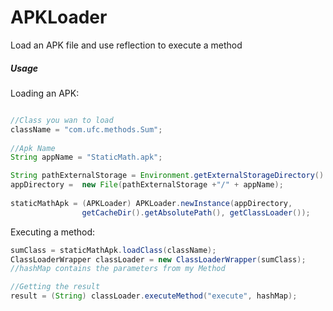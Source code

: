 # APKLoader
Load an APK file and use reflection to execute a method

##### Usage

Loading an APK:
```java

//Class you wan to load
className = "com.ufc.methods.Sum";
		
//Apk Name
String appName = "StaticMath.apk";

String pathExternalStorage = Environment.getExternalStorageDirectory().toString();
appDirectory =  new File(pathExternalStorage +"/" + appName);
	
staticMathApk = (APKLoader) APKLoader.newInstance(appDirectory,
				getCacheDir().getAbsolutePath(), getClassLoader());
```

Executing a method:
```java
sumClass = staticMathApk.loadClass(className);
ClassLoaderWrapper classLoader = new ClassLoaderWrapper(sumClass);
//hashMap contains the parameters from my Method

//Getting the result
result = (String) classLoader.executeMethod("execute", hashMap);
```
